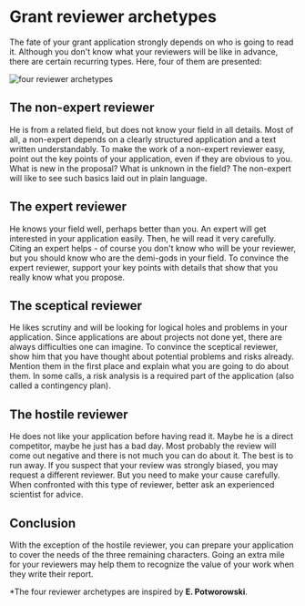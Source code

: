 
# Grant reviewer archetypes

The fate of your grant application strongly depends on who is going to read it. Although you don't know what your reviewers will be like in advance, there are certain recurring types. Here, four of them are presented:

![four reviewer archetypes](images/reviewers.png)

## The non-expert reviewer

He is from a related field, but does not know your field in all details. Most of all, a non-expert depends on a clearly structured application and a text written understandably. To make the work of a non-expert reviewer easy, point out the key points of your application, even if they are obvious to you. What is new in the proposal? What is unknown in the field? The non-expert will like to see such basics laid out in plain language.

## The expert reviewer

He knows your field well, perhaps better than you. An expert will get interested in your application easily. Then, he will read it very carefully. Citing an expert helps - of course you don't know who will be your reviewer, but you should know who are the demi-gods in your field. To convince the expert reviewer, support your key points with details that show that you really know what you propose.

## The sceptical reviewer

He likes scrutiny and will be looking for logical holes and problems in your application. Since applications are about projects not done yet, there are always difficulties one can imagine. To convince the sceptical reviewer, show him that you have thought about potential problems and risks already. Mention them in the first place and explain what you are going to do about them. In some calls, a risk analysis is a required part of the application (also called a contingency plan).

## The hostile reviewer

He does not like your application before having read it. Maybe he is a direct competitor, maybe he just has a bad day. Most probably the review will come out negative and there is not much you can do about it. The best is to run away. If you suspect that your review was strongly biased, you may request a different reviewer. But you need to make your cause carefully. When confronted with this type of reviewer, better ask an experienced scientist for advice.

## Conclusion

With the exception of the hostile reviewer, you can prepare your application to cover the needs of the three remaining characters. Going an extra mile for your reviewers may help them to recognize the value of your work when they write their report.

*The four reviewer archetypes are inspired by **E. Potworowski**.